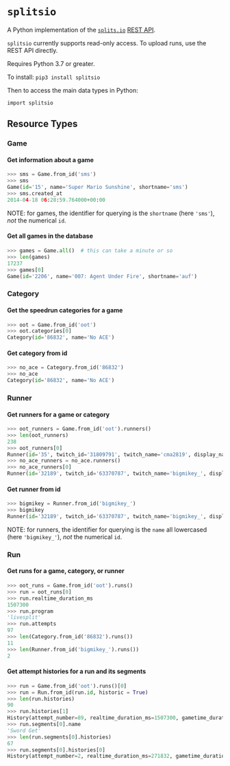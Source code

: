 # `splitsio`

A Python implementation of the [`splits.io`](https://splits.io) [REST API](https://github.com/glacials/splits-io/blob/master/docs/api.md).

`splitsio` currently supports read-only access. To upload runs, use the REST API directly.

Requires Python 3.7 or greater.

To install: `pip3 install splitsio`

Then to access the main data types in Python:

`import splitsio`

## Resource Types

### Game

#### Get information about a game

```python
>>> sms = Game.from_id('sms')
>>> sms
Game(id='15', name='Super Mario Sunshine', shortname='sms')
>>> sms.created_at
2014-04-18 06:28:59.764000+00:00
```

NOTE: for games, the identifier for querying is the `shortname` (here `'sms'`), *not* the numerical `id`.

#### Get all games in the database

```python
>>> games = Game.all()  # this can take a minute or so
>>> len(games)
17237
>>> games[0]
Game(id='2206', name='007: Agent Under Fire', shortname='auf')
```

### Category

#### Get the speedrun categories for a game

```python
>>> oot = Game.from_id('oot')
>>> oot.categories[0]
Category(id='86832', name='No ACE')
```

#### Get category from id

```python
>>> no_ace = Category.from_id('86832')
>>> no_ace
Category(id='86832', name='No ACE')
```

### Runner

#### Get runners for a game or category

```python
>>> oot_runners = Game.from_id('oot').runners()
>>> len(oot_runners)
238
>>> oot_runners[0]
Runner(id='35', twitch_id='31809791', twitch_name='cma2819', display_name='cma2819', name='cma2819')
>>> no_ace_runners = no_ace.runners()
>>> no_ace_runners[0]
Runner(id='32189', twitch_id='63370787', twitch_name='bigmikey_', display_name='bigmikey_', name='bigmikey_')
```

#### Get runner from id

```python
>>> bigmikey = Runner.from_id('bigmikey_')
>>> bigmikey
Runner(id='32189', twitch_id='63370787', twitch_name='bigmikey_', display_name='bigmikey_', name='bigmikey_')
```

NOTE: for runners, the identifier for querying is the `name` all lowercased (here `'bigmikey_'`), *not* the numerical `id`.

### Run

#### Get runs for a game, category, or runner

```python
>>> oot_runs = Game.from_id('oot').runs()
>>> run = oot_runs[0]
>>> run.realtime_duration_ms
1507300
>>> run.program
'livesplit'
>>> run.attempts
97
>>> len(Category.from_id('86832').runs())
11
>>> len(Runner.from_id('bigmikey_').runs())
2
```

#### Get attempt histories for a run and its segments

```python
>>> run = Game.from_id('oot').runs()[0]
>>> run = Run.from_id(run.id, historic = True)
>>> len(run.histories)
90
>>> run.histories[1]
History(attempt_number=89, realtime_duration_ms=1507300, gametime_duration_ms=None, started_at=2020-03-10T20:06:08.000Z, ended_at=2020-03-10T20:31:15.000Z)
>>> run.segments[0].name
'Sword Get'
>>> len(run.segments[0].histories)
67
>>> run.segments[0].histories[0]
History(attempt_number=2, realtime_duration_ms=271832, gametime_duration_ms=0, started_at=None, ended_at=None)
```
